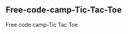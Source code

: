 ## Free-code-camp-Tic-Tac-Toe
Free code camp-Tic Tac Toe


   
   
   
   
    
    
        
        
         
      
  
  
  
  
